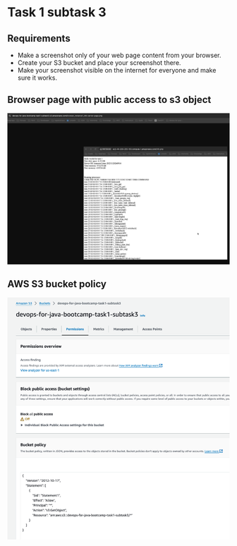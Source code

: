 # Task 1 subtask 3

## Requirements
- Make a screenshot only of your web page сontent from your browser.
-  Create your S3 bucket and place your screenshot there.
-  Make your screenshot visible on the internet for everyone and make sure it works.


## Browser page with public access to s3 object

![](/task1/subtask3/browser_s3_public_access.png)

## AWS S3 bucket policy

![](/task1/subtask3/aws_s3_bucket_policy.png)
